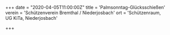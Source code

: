 +++
date = "2020-04-05T11:00:00Z"
title = 'Palmsonntag-Glücksschießen'
verein = 'Schützenverein Bremthal / Niederjosbach'
ort = 'Schützenraum, UG KiTa, Niederjosbach'

+++

      